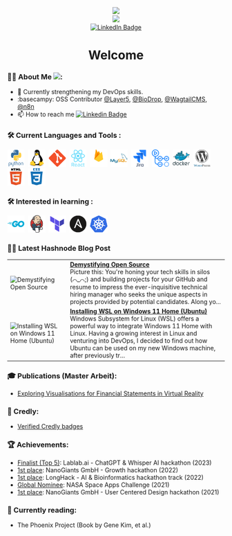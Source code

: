  <div id="header" align="center">
  <img src="https://github.com/sandramsc/sandramsc/assets/19821445/d6141614-d28e-4801-96de-674e517bfb87" width="1050" />
</div>
 <div id="header" align="center">
  <img src="https://media.giphy.com/media/L1R1tvI9svkIWwpVYr/giphy.gif" width="250"/>
</div>
<div id="badges" align="center">
<a href="https://linkedin.com/in/sandraashipala">
  <img src="https://img.shields.io/badge/LinkedIn-blue?style=for-the-badge&logo=linkedin&logoColor=white" alt="LinkedIn Badge"/>
 </a>
</div>
<h1 align="center">
 Welcome
</h1>

### :woman_technologist: About Me <img src="https://media.giphy.com/media/WUlplcMpOCEmTGBtBW/giphy.gif" width="30">:

- :telescope: Currently strengthening my DevOps skills.
- :basecampy: OSS Contributor [@Layer5](https://layer5.io), [@BioDrop](https://www.biodrop.io/), [@WagtailCMS](https://wagtail.org), [@n8n](https://n8n.io)
- :mailbox: How to reach me [![Linkedin Badge](https://img.shields.io/badge/-LINKEDIN-blue?style=flat&logo=Linkedin&logoColor=white)](https://linkedin.com/in/sandraashipala)

### 🛠️ Current Languages and Tools :
<div>
  <img src="https://github.com/devicons/devicon/blob/master/icons/python/python-original-wordmark.svg" title="Python" alt="Python" width="40" height="40"/>&nbsp;
  <img src="https://github.com/devicons/devicon/blob/master/icons/linux/linux-original.svg" title="Linux" alt="Linux" width="40" height="40"/>&nbsp;
  <img src="https://github.com/devicons/devicon/blob/master/icons/git/git-original.svg" title="Git" alt="Git" width="40" height="40"/>&nbsp;
 <img src="https://github.com/devicons/devicon/blob/master/icons/react/react-original-wordmark.svg" title="React" alt="Git" width="40" height="40"/>&nbsp;
 <img src="https://github.com/devicons/devicon/blob/master/icons/firebase/firebase-original-wordmark.svg" title="Firebase" alt="Firebase" width="40" height="40"/>&nbsp;
 <img src="https://github.com/devicons/devicon/blob/master/icons/mysql/mysql-original-wordmark.svg" title="MySQL" alt="MySQL" width="40" height="40"/>&nbsp;
 <img src="https://github.com/devicons/devicon/blob/master/icons/jira/jira-original-wordmark.svg" title="Jira" alt="Jira" width="40" height="40"/>&nbsp;
  <img src="https://github.com/devicons/devicon/blob/master/icons/githubactions/githubactions-original.svg" title="Jenkins" alt="Jenkins" width="40" height="40"/>&nbsp;
 <img src="https://github.com/devicons/devicon/blob/master/icons/docker/docker-original-wordmark.svg" title="Git" alt="Docker" width="40" height="40"/>&nbsp;
<img src="https://github.com/devicons/devicon/blob/master/icons/wordpress/wordpress-original.svg" title="Git" alt="Docker" width="40" height="40"/>&nbsp;
   <img src="https://github.com/devicons/devicon/blob/master/icons/html5/html5-original-wordmark.svg" title="HTML" alt="HTML" width="40" height="40"/>&nbsp;
  <img src="https://github.com/devicons/devicon/blob/master/icons/css3/css3-plain-wordmark.svg" title="CSS" alt="CSS" width="40" height="40"/>&nbsp;
</div>

### 🛠️ Interested in learning :
<div>
  <img src="https://github.com/devicons/devicon/blob/master/icons/go/go-original-wordmark.svg" title="Git" alt="Golang" width="40" height="40"/>&nbsp;
  <img src="https://github.com/devicons/devicon/blob/master/icons/jenkins/jenkins-original.svg" title="Jenkins" alt="Jenkins" width="40" height="40"/>&nbsp;
  <img src="https://github.com/devicons/devicon/blob/master/icons/terraform/terraform-original.svg" title="Terraform" alt="Terraform" width="40" height="40"/>&nbsp;
 <img src="https://github.com/devicons/devicon/blob/master/icons/ansible/ansible-original.svg" title="Ansible" alt="Ansible" width="40" height="40"/>&nbsp;
  <img src="https://github.com/devicons/devicon/blob/master/icons/kubernetes/kubernetes-original.svg" title="Kubernetes" alt="Kubernetes" width="40" height="40"/>&nbsp;
</div>

### ✍🏽 Latest Hashnode Blog Post
<!-- HASHNODE_BLOG:START -->
<table><tr><td><img src="https://cdn.hashnode.com/res/hashnode/image/upload/v1710107638499/c5f6c31a-d900-43e2-9203-5d07b9aa5eea.png" alt="Demystifying Open Source"></td><td><a href="https://sandraashipala.hashnode.dev/demystifying-open-source"><strong>Demystifying Open Source</strong></a><br>Picture this: You're honing your tech skills in silos (⌒_⌒;) and building projects for your GitHub and resume to impress the ever-inquisitive technical hiring manager who seeks the unique aspects in projects provided by potential candidates. Along yo...</td></tr><tr><td><img src="https://cdn.hashnode.com/res/hashnode/image/upload/v1703876433642/1697864a-77d1-4998-93af-e111fe6bed53.png" alt="Installing WSL on Windows 11 Home (Ubuntu)"></td><td><a href="https://sandraashipala.hashnode.dev/installing-wsl-on-windows-11-home-ubuntu"><strong>Installing WSL on Windows 11 Home (Ubuntu)</strong></a><br>Windows Subsystem for Linux (WSL) offers a powerful way to integrate Windows 11 Home with Linux. Having a growing interest in Linux and venturing into DevOps, I decided to find out how Ubuntu can be used on my new Windows machine, after previously tr...</td></tr></table>
<!-- HASHNODE_BLOG:END -->

### 🎓 Publications (Master Arbeit): 
- [Exploring Visualisations for Financial Statements in Virtual Reality](https://ieeexplore.ieee.org/document/9319099)

### 🚀 Credly: 
- [Verified Credly badges](https://www.credly.com/users/sandra-ashipala/badges)

### 🏆 Achievements:
- [Finalist (Top 5)](https://lablab.ai/event/chatgpt-api-and-whisper-api-global-hackathon): Lablab.ai - ChatGPT & Whisper AI hackathon (2023)
- [1st place](https://github.com/sandramsc/Hackathons_2021-to-2023/tree/main/HyperStream): NanoGiants GmbH - Growth hackathon (2022)
- [1st place](https://github.com/sandramsc/Hackathons_2021-to-2023/tree/main/biocoins): LongHack - AI & Bioinformatics hackathon track (2022)
- [Global Nominee](https://github.com/sandramsc/sandramsc.github.io): NASA Space Apps Challenge (2021)
- [1st place](https://github.com/sandramsc/Hackathons_2021-to-2023/tree/main/TVA): NanoGiants GmbH - User Centered Design hackathon (2021)

### 📖 Currently reading:
- The Phoenix Project (Book by Gene Kim, et al.)


